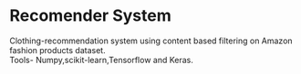 # Recomender System
Clothing-recommendation system using content based filtering on Amazon fashion products dataset.
<br> Tools- Numpy,scikit-learn,Tensorflow and Keras.
